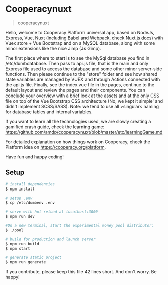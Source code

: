 # Cooperacynuxt

> cooperacynuxt

Hello, welcome to Cooperacy Platform universal app, based on NodeJs, Express, Vue, Nuxt (including Babel and Webpack, check [Nuxt.js docs](https://nuxtjs.org)) with Vuex store + Vue Bootstrap and on a MySQL database, along with some minor extensions like the nice Jimp (Js Gimp).

The first place where to start is to see the MySql database you find in /etc/dumbdatabase. Then pass to api.js file, that is the main and only Express file used to access the database and some other minor server-side functions. Then please continue to the "store" folder and see how shared state variables are managed by VUEX and through Actions connected with the api.js file.
Finally, see the index.vue file in the pages, continue to the default layout and review the pages and their components.
You can conclude your overview with a brief look at the assets and at the only CSS file on top of the Vue Bootstrap CSS architecture (No, we kept it simple' and didn't implement SCSS/SASS). Note: we tend to use all >singular< naming for database tables and internal variables.

If you want to learn all the technologies used, we are slowly creating a gamified crash guide, check the learning game:
https://github.com/amdp/cooperacynuxt/blob/master/etc/learningGame.md

For detailed explanation on how things work on Cooperacy, check the Platform idea on https://cooperacy.org/platform.

Have fun and happy coding!

## Setup

```bash
# install dependencies
$ npm install

# setup .env
$ cp /etc/dumbenv .env

# serve with hot reload at localhost:3000
$ npm run dev

#On a new terminal, start the experimental money pool distributor:
$ ./pool

# build for production and launch server
$ npm run build
$ npm start

# generate static project
$ npm run generate
```

If you contribute, please keep this file 42 lines short.
And don't worry. Be happy!
